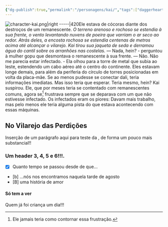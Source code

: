 ```yaml
---
{"dg-publish":true,"permalink":"/personagens/kai/","tags":["daggerheart"]}
---
```



![character-kai.png|right -----|420](/img/user/Imagens/Personagens/character-kai.png)Ele estava de cócoras diante dos destroços de um remanescente. _O terreno arenoso e rochoso se estendia à sua frente, o vento levantando nuvens de poeira que varriam o ar seco ao redor. Atrás deles, a encosta rochosa se estendia centenas de metros acima até alcançar o vilarejo. Kai tirou sua jaqueta de seda e derramou água do cantil sobre os arranhões nas costelas._
— Nada, hein? - perguntou à mulher gopu que desmontava o remanescente à sua frente.
— Não. Não me parecia estar infectado. - Ela olhou para a torre de metal que subia ao leste, estendendo um cabo aéreo até o centro do continente. Eles estavam longe demais, para além da periferia do círculo de torres posicionadas em volta da placa-mãe. Se ao menos pudesse se conectar dali, teria informações imediatas. Mas isso teria que esperar.
Teria mesmo, hein?
Kai suspirou. Ele, que por meses teria se contentado com remanescentes comuns, agora se[^1] frustrava sempre que se deparava com um que não estivesse infectado. Os infectados eram os piores: Davam mais trabalho, mas pelo menos ele teria alguma pista do que estava acontecendo com essas máquinas.

## No Vilarejo das Perdições
Inserção de um parágrafo aqui para teste da , de forma um pouco mais substancial!!

### Um header 3, 4, 5 e 6!!!.
- [x] Quanto tempo se passou desde de que...
- [b] ...nós nos encontramos naquela tarde de agosto
- [B] uma história de amor

#### Só tem a ver


Quem já foi criança um dia!!!





[^1]: Ele jamais teria como contornar essa frustração.
